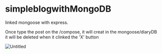 # simpleblogwithMongoDB
linked mongoose with express. 

Once type the post on the /compose, it will creat in the mongoose/diaryDB
it will be deleted when it clinked the 'X' button


![Untitled](https://user-images.githubusercontent.com/67889991/119217510-ac204480-baa8-11eb-8a27-1369ea7b1230.png)

